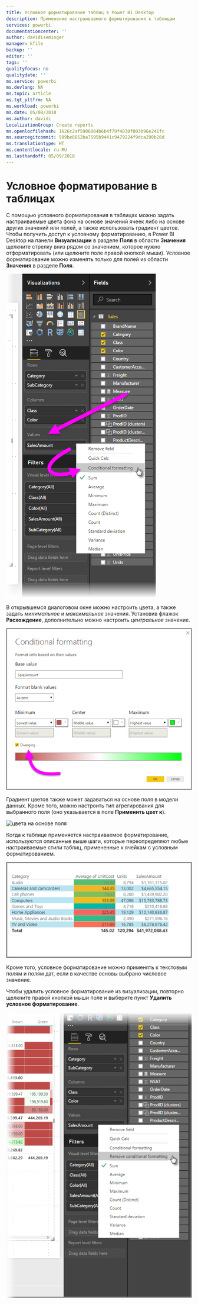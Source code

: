 ```yaml
---
title: Условное форматирование таблиц в Power BI Desktop
description: Применение настраиваемого форматирования к таблицам
services: powerbi
documentationcenter: ''
author: davidiseminger
manager: kfile
backup: ''
editor: ''
tags: ''
qualityfocus: no
qualitydate: ''
ms.service: powerbi
ms.devlang: NA
ms.topic: article
ms.tgt_pltfrm: NA
ms.workload: powerbi
ms.date: 05/08/2018
ms.author: davidi
LocalizationGroup: Create reports
ms.openlocfilehash: 1626c2af5906004b6b4f79f4830f003b96e241fc
ms.sourcegitcommit: 509be8852ba7595b9441c9479224f9dca298b26d
ms.translationtype: HT
ms.contentlocale: ru-RU
ms.lasthandoff: 05/09/2018
---
```

# <a name="conditional-formatting-in-tables"></a>Условное форматирование в таблицах
С помощью условного форматирования в таблицах можно задать настраиваемые цвета фона на основе значений ячеек либо на основе других значений или полей, а также использовать градиент цветов. Чтобы получить доступ к условному форматированию, в Power BI Desktop на панели **Визуализации** в разделе **Поля** в области **Значения** щелкните стрелку вниз рядом со значением, которое нужно отформатировать (или щелкните поле правой кнопкой мыши). Условное форматирование можно изменять только для полей из области **Значения** в разделе **Поля**.

![условное форматирование таблицы](media/desktop-conditional-table-formatting/table-formatting_1.png)

В открывшемся диалоговом окне можно настроить цвета, а также задать *минимальное* и *максимальное* значения. Установив флажок **Расхождение**, дополнительно можно настроить *центральное* значение.

![расхождение цветов](media/desktop-conditional-table-formatting/table-formatting_2.png)

Градиент цветов также может задаваться на основе поля в модели данных. Кроме того, можно настроить тип агрегирования для выбранного поля (оно указывается в поле **Применить цвет к**).

![цвета на основе поля](media/desktop-conditional-table-formatting/table-formatting_2b.png)

Когда к таблице применяется настраиваемое форматирование, используются описанные выше шаги, которые переопределяют любые настраиваемые стили таблиц, примененные к ячейкам с условным форматированием.

![форматирование таблицы](media/desktop-conditional-table-formatting/table-formatting_3.png)

Кроме того, условное форматирование можно применять к текстовым полям и полям дат, если в качестве основы выбрано числовое значение. 

Чтобы удалить условное форматирование из визуализации, повторно щелкните правой кнопкой мыши поле и выберите пункт **Удалить условное форматирование**.

![удаление форматирования таблицы](media/desktop-conditional-table-formatting/table-formatting_4.png)

